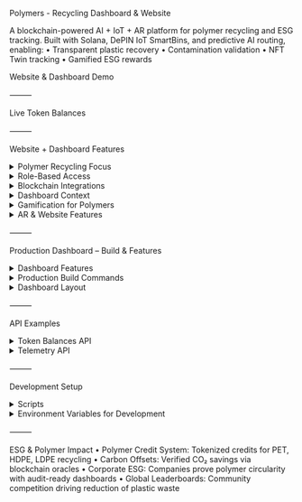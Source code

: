 Polymers - Recycling Dashboard & Website

A blockchain-powered AI + IoT + AR platform for polymer recycling and ESG tracking.
Built with Solana, DePIN IoT SmartBins, and predictive AI routing, enabling:
	•	Transparent plastic recovery
	•	Contamination validation
	•	NFT Twin tracking
	•	Gamified ESG rewards

Website & Dashboard Demo

⸻

Live Token Balances


⸻

Website + Dashboard Features

<details>
<summary>Polymer Recycling Focus</summary>


	•	SmartBins for Polymers – IoT-enabled bins for PET, HDPE, LDPE, and mixed plastics
	•	NFC/QR Validation – Scan packaging or polymer products for recycling proof
	•	AI Contamination Detection – Detect mixed polymers, labels, adhesives, or impurities
	•	RWA & NFT Twins – Each recycled batch generates an NFT twin (linked to polymer type & weight)

</details>


<details>
<summary>Role-Based Access</summary>


	•	Recycler+ – Gamified plastic recycling with streaks, missions, and Solana rewards
	•	Company Partner – ESG dashboards, carbon credit reports, and supply chain polymer offsets
	•	Manufacturer+ – Polymer input/output tracking, predictive IoT maintenance for recycling machines
	•	Admin Auditor – ESG proof validation, compliance, and audit-ready reporting

</details>


<details>
<summary>Blockchain Integrations</summary>


	•	Solana – NFTs, token transfers, staking, Solana Pay, Actions + Blinks
	•	Metaplex – NFT metadata & marketplace for polymer credits
	•	Pyth + Chainlink – ESG price feeds, polymer commodity oracle data
	•	Helius – On-chain indexing & history of polymer credits
	•	Helium/DePIN – IoT network for SmartBin telemetry (fill-levels, contamination, polymer type)
	•	Privy.io – Privacy-preserving identity for recyclers & corporate partners

</details>


<details>
<summary>Dashboard Context</summary>


	•	Website Frontend – Public-facing educational pages + ESG campaign landing pages
	•	Secure Dashboard – Role-based access for recyclers, partners, manufacturers, auditors
	•	Real-Time Telemetry – IoT polymer bin updates on map + AR overlays
	•	Predictive Routing – AI-driven polymer pickup routes for efficiency & lower CO₂ footprint

</details>


<details>
<summary>Gamification for Polymers</summary>


	•	Recycling Missions – Target specific polymer categories for streak bonuses
	•	Reward Multipliers – Cleaner polymer separation = higher ESG score
	•	NFT Badges – Unlock rare NFTs (Polymer Guardian, Circular Hero, etc.)
	•	Leaderboards – Individual and company-level polymer recycling rankings

</details>


<details>
<summary>AR & Website Features</summary>


	•	2D + AR Maps – Navigate to nearest polymer SmartBins
	•	Polymer Streams Visualization – Show flow of plastics from user → recycler → manufacturer
	•	Mobile Notifications – Push alerts for mission streaks & polymer contamination warnings
	•	AI Chat Assistant – Answers about plastic sorting, ESG benefits, and polymer value recovery

</details>



⸻

Production Dashboard – Build & Features

<details>
<summary>Dashboard Features</summary>


	•	User Authentication – Solana wallet login or Privy login (fallback if Privy fails)
	•	Wallet & Token Management – Live SOL, PLY, USDC, CARB balances, send/receive tokens, Solana Pay
	•	IoT & Recycling Telemetry – SmartBin telemetry, predictive pickup routing, AR overlays
	•	Analytics & ESG Tracking – Carbon credits, polymer recovery stats, ESG scoring dashboards
	•	AI Features – Chat assistant, contamination detection, ESG insights
	•	Error Handling – Error boundaries around Privy & blockchain APIs, graceful fallbacks

</details>


<details>
<summary>Production Build Commands</summary>


npm ci
npm run build
npm run start
npm run api:start # optional backend

Required Environment Variables:

NEXT_PUBLIC_WS_URL="wss://prod.polymers.io/ws"
NEXT_PUBLIC_SOLANA_RPC_URL="https://api.mainnet-beta.solana.com"
NEXT_PUBLIC_SUPABASE_URL="https://supabase.polymers.io"
NEXT_PUBLIC_SUPABASE_ANON_KEY="YOUR_SUPABASE_KEY"
PRIVY_APP_ID="YOUR_PRIVY_APP_ID"
CHAINLINK_API_KEY="YOUR_CHAINLINK_API_KEY"
TOKEN_PROGRAM_ID="TokenkegQfeZyiNwAJbNbGKPFXkQd5J8X8wnF8MPzYx"
PLY_MINT="PLYKdaCUgxTUw6rSjWbgSN97Qtecb6Fy6SazWf1tvAC"
CARB_MINT="CARBxxxxxxxxxxxxxxxxxxxxxxxxxxxxxx"
USDC_MINT="Es9vMFrzxxxxxxxxxxxxxxxxxxxxxxxxxx"

</details>


<details>
<summary>Dashboard Layout</summary>


	•	Sidebar: Navigation – Dashboard, Missions, Wallet, Analytics, ESG Reports
	•	Header: Live token badges, notifications, user profile
	•	Main Panel: Telemetry map, AR overlays, polymer streams visualization
	•	Footer: ESG metrics, links to website & company dashboards

</details>



⸻

API Examples

<details>
<summary>Token Balances API</summary>


GET /api/wallet/balances?address=<WALLET_ADDRESS>
Response:
{
  "SOL": 0.123,
  "PLY": 456.789,
  "USDC": 123.45,
  "CARB": 987.654
}

</details>


<details>
<summary>Telemetry API</summary>


GET /api/iot/smartbins
Response:
[
  {
    "id": "bin-001",
    "location": "Warehouse 12",
    "fill_level": 75,
    "polymer_type": "PET",
    "contamination_score": 0.02
  }
]

</details>



⸻

Development Setup

<details>
<summary>Scripts</summary>


npm run dev          # Website + Dashboard
npm run api:dev      # Polymer recycling APIs
npm run ws:dev       # WebSocket updates
npm run db:migrate   # Database migrations

</details>


<details>
<summary>Environment Variables for Development</summary>


NEXT_PUBLIC_WS_URL="ws://localhost:3001"
NEXT_PUBLIC_SOLANA_RPC_URL="https://api.devnet.solana.com"
NEXT_PUBLIC_SUPABASE_URL="your_supabase_url"
NEXT_PUBLIC_SUPABASE_ANON_KEY="your_supabase_key"
PRIVY_APP_ID="your_privy_app_id"
CHAINLINK_API_KEY="your_chainlink_key"

</details>



⸻

ESG & Polymer Impact
	•	Polymer Credit System: Tokenized credits for PET, HDPE, LDPE recycling
	•	Carbon Offsets: Verified CO₂ savings via blockchain oracles
	•	Corporate ESG: Companies prove polymer circularity with audit-ready dashboards
	•	Global Leaderboards: Community competition driving reduction of plastic waste
